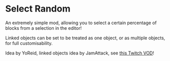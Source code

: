 # Select Random

An extremely simple mod, allowing you to select a certain percentage of blocks from a selection in the editor!

Linked objects can be set to be treated as one object, or as multiple objects, for full customisability.


Idea by YoReid, linked objects idea by JamAttack, see [this Twitch VOD](https://www.twitch.tv/videos/2412701257?t=1h36m14s)!
